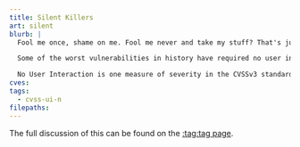 ```yaml
---
title: Silent Killers
art: silent
blurb: |
  Fool me once, shame on me. Fool me never and take my stuff? That's just unfair.

  Some of the worst vulnerabilities in history have required no user interaction to execute. These are particularly pernicious because attackers can be silent in their attacks, and cover their tracks so you never knew they were there.

  No User Interaction is one measure of severity in the CVSSv3 standard. [:tag:Learn more](/tags/cvss-ui-n).
cves:
tags:
  - cvss-ui-n
filepaths:
---
```

The full discussion of this can be found on the [:tag:tag page](/tags/cvss-ui-n).
